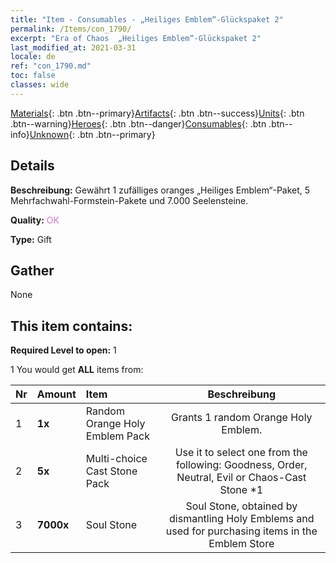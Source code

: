 ```yaml
---
title: "Item - Consumables - „Heiliges Emblem“-Glückspaket 2"
permalink: /Items/con_1790/
excerpt: "Era of Chaos  „Heiliges Emblem“-Glückspaket 2"
last_modified_at: 2021-03-31
locale: de
ref: "con_1790.md"
toc: false
classes: wide
---
```

 [Materials](/de/Items/){: .btn .btn--primary}[Artifacts](/de/Items/Artifacts/){: .btn .btn--success}[Units](/de/Items/Units/){: .btn .btn--warning}[Heroes](/de/Items/Heroes/){: .btn .btn--danger}[Consumables](/de/Items/Consumables/){: .btn .btn--info}[Unknown](/de/Items/Unknown/){: .btn .btn--primary}

## Details
 **Beschreibung:** Gewährt 1 zufälliges oranges „Heiliges Emblem“-Paket, 5 Mehrfachwahl-Formstein-Pakete und 7.000 Seelensteine.

 **Quality:** <span style="color: #DA70D6">OK</span>

 **Type:** Gift

## Gather

  None

## This item contains:

 **Required Level to open:** 1

 1 You would get **ALL** items  from:

  | Nr | Amount |     Item    | Beschreibung |
  |:---|:-------|:------------|:-----------:|
  | 1 |  **1x** | Random Orange Holy Emblem Pack | Grants 1 random Orange Holy Emblem.  | 
  | 2 |  **5x** | Multi-choice Cast Stone Pack | Use it to select one from the following: Goodness, Order, Neutral, Evil or Chaos-Cast Stone *1  | 
  | 3 |  **7000x** | Soul Stone  | Soul Stone, obtained by dismantling Holy Emblems and used for purchasing items in the Emblem Store  | 
